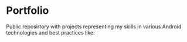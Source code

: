 # Portfolio
 Public reposirtory with projects representing my skills in various Android technologies and best practices like:
